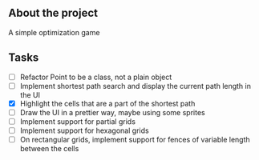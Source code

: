 ## About the project

A simple optimization game

## Tasks

* [ ] Refactor Point to be a class, not a plain object
* [ ] Implement shortest path search and display the current path length in the UI
* [x] Highlight the cells that are a part of the shortest path
* [ ] Draw the UI in a prettier way, maybe using some sprites
* [ ] Implement support for partial grids
* [ ] Implement support for hexagonal grids
* [ ] On rectangular grids, implement support for fences of variable length between the cells
